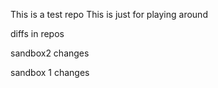 This is a test repo
This is just for playing around

diffs in repos

sandbox2 changes






sandbox 1 changes